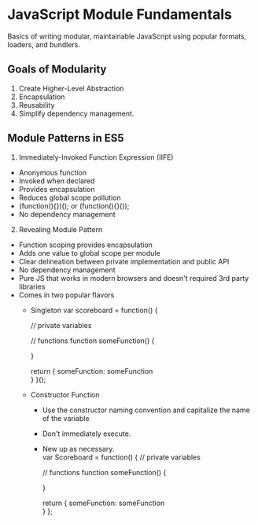 # JavaScript Module Fundamentals

Basics of writing modular, maintainable JavaScript using popular formats, loaders, and bundlers.

## Goals of Modularity

 1. Create Higher-Level Abstraction
 2. Encapsulation
 3. Reusability
 4. Simplify dependency management.

## Module Patterns in ES5

1. Immediately-Invoked Function Expression (IIFE)
  * Anonymous function
  * Invoked when declared
  * Provides encapsulation
  * Reduces global scope pollution
  * (function(){})(); or (function(){}());
  * No dependency management
  
2. Revealing Module Pattern
  * Function scoping provides encapsulation
  * Adds one value to global scope per module
  * Clear delineation between private implementation and public API
  * No dependency management
  * Pure JS that works in modern browsers and doesn't required 3rd party libraries
  * Comes in two popular flavors
    - Singleton
        var scoreboard = function() {
      
        // private variables
      
        // functions
        function someFunction() {
      
        }
      
        return {
		  someFunction: someFunction      
        }
        }();
    - Constructor Function
      - Use the constructor naming convention and capitalize the name of the variable
      - Don't immediately execute.
      - New up as necessary.	
    	var Scoreboard = function() {
        // private variables
      
        // functions
        function someFunction() {
      
        }
      
        return {
		  someFunction: someFunction      
        }
        };
